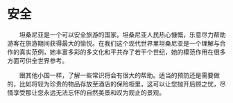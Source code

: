 # 安全
　　坦桑尼亚是一个可以安全旅游的国家。坦桑尼亚人民热心慷慨，乐意尽力帮助游客在旅游期间获得最大的愉悦。在我们这个现代世界里坦桑尼亚是一个理解与合作的真实范例，她丰富多彩的多文化和平共存了若干个世纪，她的模范作用在很多方面可供全世界参考。 

　　跟其他小国一样，了解一些常识将会有很大的帮助。适当的预防还是需要做的，比如将较为珍贵的物品存放至酒店的保险柜里，这可以让您抛开后顾之忧，尽情享受那让您永远无法忘怀的自然美景和叹为观止的景观。